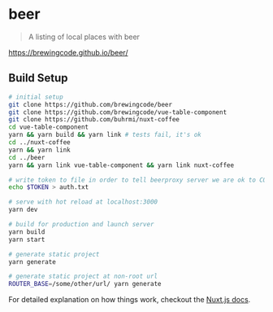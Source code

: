 # beer

> A listing of local places with beer

https://brewingcode.github.io/beer/

## Build Setup

``` bash
# initial setup
git clone https://github.com/brewingcode/beer
git clone https://github.com/brewingcode/vue-table-component
git clone https://github.com/buhrmi/nuxt-coffee
cd vue-table-component
yarn && yarn build && yarn link # tests fail, it's ok
cd ../nuxt-coffee
yarn && yarn link
cd ../beer
yarn && yarn link vue-table-component && yarn link nuxt-coffee

# write token to file in order to tell beerproxy server we are ok to CORS
echo $TOKEN > auth.txt

# serve with hot reload at localhost:3000
yarn dev

# build for production and launch server
yarn build
yarn start

# generate static project
yarn generate

# generate static project at non-root url
ROUTER_BASE=/some/other/url/ yarn generate
```

For detailed explanation on how things work, checkout the [Nuxt.js docs](https://github.com/nuxt/nuxt.js).
